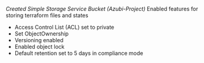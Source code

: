 *Created Simple Storage Service Bucket (Azubi-Project)*
Enabled features for storing terraform files and states
* Access Control List (ACL) set to private
* Set ObjectOwnership
* Versioning enabled
* Enabled object lock
* Default retention set to 5 days in compliance mode
